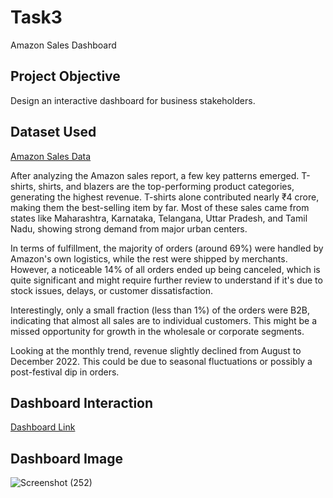# Task3
Amazon Sales Dashboard

## Project Objective 
Design an interactive dashboard for business stakeholders.

## Dataset Used
<a href = "https://github.com/gaiyu29/Task3/blob/main/Amazon%20Sale%20Report.csv.xlsx">Amazon Sales Data</a>

After analyzing the Amazon sales report, a few key patterns emerged. T-shirts, shirts, and blazers are the top-performing product categories, generating the highest revenue. T-shirts alone contributed nearly ₹4 crore, making them the best-selling item by far. Most of these sales came from states like Maharashtra, Karnataka, Telangana, Uttar Pradesh, and Tamil Nadu, showing strong demand from major urban centers.

In terms of fulfillment, the majority of orders (around 69%) were handled by Amazon's own logistics, while the rest were shipped by merchants. However, a noticeable 14% of all orders ended up being canceled, which is quite significant and might require further review to understand if it's due to stock issues, delays, or customer dissatisfaction.

Interestingly, only a small fraction (less than 1%) of the orders were B2B, indicating that almost all sales are to individual customers. This might be a missed opportunity for growth in the wholesale or corporate segments.

Looking at the monthly trend, revenue slightly declined from August to December 2022. This could be due to seasonal fluctuations or possibly a post-festival dip in orders.

## Dashboard Interaction  
<a href = "https://public.tableau.com/views/AmazonSalesDashboard_17491314854830/Dashboard1?:language=en-US&publish=yes&:sid=&:redirect=auth&:display_count=n&:origin=viz_share_link">Dashboard Link</a>

## Dashboard Image
![Screenshot (252)](https://github.com/user-attachments/assets/f050e133-4ba5-4637-b895-0d236608f3bd)




